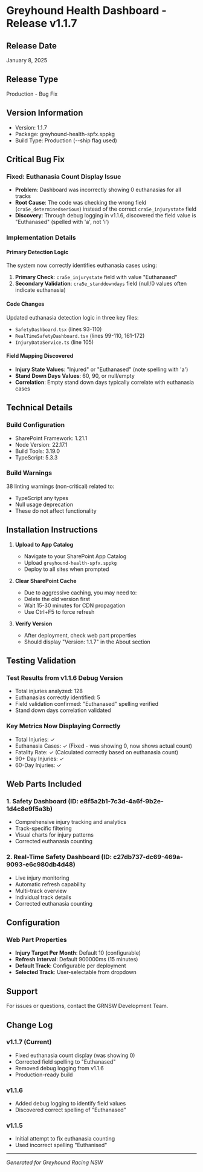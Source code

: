 # Greyhound Health Dashboard - Release v1.1.7

## Release Date
January 8, 2025

## Release Type
Production - Bug Fix

## Version Information
- Version: 1.1.7
- Package: greyhound-health-spfx.sppkg
- Build Type: Production (--ship flag used)

## Critical Bug Fix

### Fixed: Euthanasia Count Display Issue
- **Problem**: Dashboard was incorrectly showing 0 euthanasias for all tracks
- **Root Cause**: The code was checking the wrong field (`cra5e_determinedserious`) instead of the correct `cra5e_injurystate` field
- **Discovery**: Through debug logging in v1.1.6, discovered the field value is "Euthanased" (spelled with 'a', not 'i')

### Implementation Details

#### Primary Detection Logic
The system now correctly identifies euthanasia cases using:
1. **Primary Check**: `cra5e_injurystate` field with value "Euthanased"
2. **Secondary Validation**: `cra5e_standdowndays` field (null/0 values often indicate euthanasia)

#### Code Changes
Updated euthanasia detection logic in three key files:
- `SafetyDashboard.tsx` (lines 93-110)
- `RealTimeSafetyDashboard.tsx` (lines 99-110, 161-172)  
- `InjuryDataService.ts` (line 105)

#### Field Mapping Discovered
- **Injury State Values**: "Injured" or "Euthanased" (note spelling with 'a')
- **Stand Down Days Values**: 60, 90, or null/empty
- **Correlation**: Empty stand down days typically correlate with euthanasia cases

## Technical Details

### Build Configuration
- SharePoint Framework: 1.21.1
- Node Version: 22.17.1
- Build Tools: 3.19.0
- TypeScript: 5.3.3

### Build Warnings
38 linting warnings (non-critical) related to:
- TypeScript any types
- Null usage deprecation
- These do not affect functionality

## Installation Instructions

1. **Upload to App Catalog**
   - Navigate to your SharePoint App Catalog
   - Upload `greyhound-health-spfx.sppkg`
   - Deploy to all sites when prompted

2. **Clear SharePoint Cache**
   - Due to aggressive caching, you may need to:
   - Delete the old version first
   - Wait 15-30 minutes for CDN propagation
   - Use Ctrl+F5 to force refresh

3. **Verify Version**
   - After deployment, check web part properties
   - Should display "Version: 1.1.7" in the About section

## Testing Validation

### Test Results from v1.1.6 Debug Version
- Total injuries analyzed: 128
- Euthanasias correctly identified: 5
- Field validation confirmed: "Euthanased" spelling verified
- Stand down days correlation validated

### Key Metrics Now Displaying Correctly
- Total Injuries: ✓
- Euthanasia Cases: ✓ (Fixed - was showing 0, now shows actual count)
- Fatality Rate: ✓ (Calculated correctly based on euthanasia count)
- 90+ Day Injuries: ✓
- 60-Day Injuries: ✓

## Web Parts Included

### 1. Safety Dashboard (ID: e8f5a2b1-7c3d-4a6f-9b2e-1d4c8e9f5a3b)
- Comprehensive injury tracking and analytics
- Track-specific filtering
- Visual charts for injury patterns
- Corrected euthanasia counting

### 2. Real-Time Safety Dashboard (ID: c27db737-dc69-469a-9093-e6c980db4d48)
- Live injury monitoring
- Automatic refresh capability
- Multi-track overview
- Individual track details
- Corrected euthanasia counting

## Configuration

### Web Part Properties
- **Injury Target Per Month**: Default 10 (configurable)
- **Refresh Interval**: Default 900000ms (15 minutes)
- **Default Track**: Configurable per deployment
- **Selected Track**: User-selectable from dropdown

## Support

For issues or questions, contact the GRNSW Development Team.

## Change Log

### v1.1.7 (Current)
- Fixed euthanasia count display (was showing 0)
- Corrected field spelling to "Euthanased"
- Removed debug logging from v1.1.6
- Production-ready build

### v1.1.6
- Added debug logging to identify field values
- Discovered correct spelling of "Euthanased"

### v1.1.5
- Initial attempt to fix euthanasia counting
- Used incorrect spelling "Euthanised"

---
*Generated for Greyhound Racing NSW*
